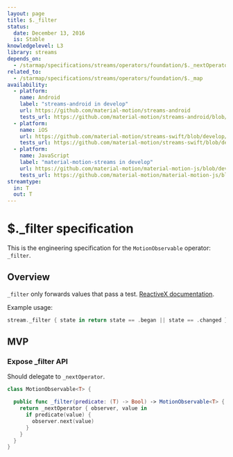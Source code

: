 ```yaml
---
layout: page
title: $._filter
status:
  date: December 13, 2016
  is: Stable
knowledgelevel: L3
library: streams
depends_on:
  - /starmap/specifications/streams/operators/foundation/$._nextOperator
related_to:
  - /starmap/specifications/streams/operators/foundation/$._map
availability:
  - platform:
    name: Android
    label: "streams-android in develop"
    url: https://github.com/material-motion/streams-android
    tests_url: https://github.com/material-motion/streams-android/blob/develop/library/src/test/java/com/google/android/material/motion/streams/MotionObservableTests.java
  - platform:
    name: iOS
    url: https://github.com/material-motion/streams-swift/blob/develop/src/operators/foundation/_filter.swift
    tests_url: https://github.com/material-motion/streams-swift/blob/develop/tests/unit/operator/_filterTests.swift
  - platform:
    name: JavaScript
    label: "material-motion-streams in develop"
    url: https://github.com/material-motion/material-motion-js/blob/develop/packages/streams/src/MotionObservable.ts
    tests_url: https://github.com/material-motion/material-motion-js/blob/develop/packages/streams/src/__tests__/MotionObservable-filter.test.ts
streamtype:
  in: T
  out: T
---
```


# $._filter specification

This is the engineering specification for the `MotionObservable` operator: `_filter`.

## Overview

`_filter` only forwards values that pass a test. [ReactiveX documentation](http://reactivex.io/documentation/operators/filter.html).

Example usage:

```swift
stream._filter { state in return state == .began || state == .changed }
```

## MVP

### Expose _filter API

Should delegate to `_nextOperator`.

```swift
class MotionObservable<T> {

  public func _filter(predicate: (T) -> Bool) -> MotionObservable<T> {
    return _nextOperator { observer, value in
      if predicate(value) {
        observer.next(value)
      }
    }
  }
}
```
